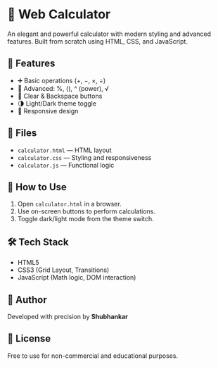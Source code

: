 # 🧮 Web Calculator

An elegant and powerful calculator with modern styling and advanced features. Built from scratch using HTML, CSS, and JavaScript.

## 🚀 Features

- ➕ Basic operations (+, −, ×, ÷)
- 🧠 Advanced: %, (), ^ (power), √
- 🧹 Clear & Backspace buttons
- 🌗 Light/Dark theme toggle
- 📱 Responsive design

## 📁 Files

- `calculator.html` — HTML layout
- `calculator.css` — Styling and responsiveness
- `calculator.js` — Functional logic

## 🔧 How to Use

1. Open `calculator.html` in a browser.
2. Use on-screen buttons to perform calculations.
3. Toggle dark/light mode from the theme switch.

## 🛠 Tech Stack

- HTML5
- CSS3 (Grid Layout, Transitions)
- JavaScript (Math logic, DOM interaction)

## 📌 Author

Developed with precision by **Shubhankar**

## 📜 License

Free to use for non-commercial and educational purposes.
